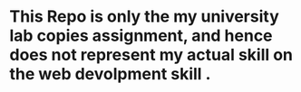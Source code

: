 # This Repo is only the my university lab copies assignment, and hence does not represent my actual skill on the web devolpment skill \.
